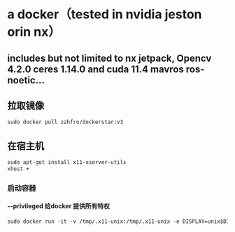 # a docker（tested in nvidia jeston orin nx）
## includes but not limited to nx jetpack, Opencv 4.2.0 ceres 1.14.0 and cuda 11.4  mavros ros-noetic...


## 拉取镜像
``` xml
sudo docker pull zzhfro/dockerstar:v3
```
## 在宿主机  
``` xml
sudo apt-get install x11-xserver-utils
xhost +
```

### 启动容器
#### --privileged 给docker 提供所有特权 
```xml
sudo docker run -it -v /tmp/.x11-unix:/tmp/.x11-unix -e DISPLAY=unix$DISPLAY -e GDK_SCALE -e GDK_DPI_SCALE --net=host --privileged{id} /bin/bash
```
